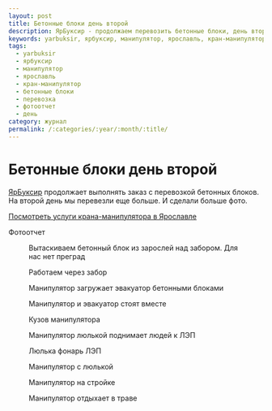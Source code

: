 ```yaml
---
layout: post
title: Бетонные блоки день второй
description: ЯрБуксир - продолжаем перевозить бетонные блоки, день второй
keywords: yarbuksir, ярбуксир, манипулятор, ярославль, кран-манипулятор, бетонные блоки, перевозка, фотоотчет, день
tags:
  - yarbuksir
  - ярбуксир
  - манипулятор
  - ярославль
  - кран-манипулятор
  - бетонные блоки
  - перевозка
  - фотоотчет
  - день
category: журнал
permalink: /:categories/:year/:month/:title/
---
```


# Бетонные блоки день второй

[ЯрБуксир](/) продолжает выполнять заказ с перевозкой бетонных блоков. На второй день мы перевезли еще больше. И сделали больше фото.

[Посмотреть услуги крана-манипулятора в Ярославле](/манипулятор-ярославль)

Фотоотчет

<div class='gallery'>
  <div class='diva'>
    <figure>
      <amp-img on="tap:lightbox1" role="button" tabindex="0" width="1280" height="960" layout="responsive" alt="Вытаскиваем бетонный блок из зарослей над забором. Для нас нет преград" src="http://yarbuksir.ru/images/gallery/20150809_092550.jpg"></amp-img>
      <figcaption>
        Вытаскиваем бетонный блок из зарослей над забором. Для нас нет преград
      </figcaption>
    </figure>
  </div>
  <div class='diva'>
    <figure>
      <amp-img on="tap:lightbox1" role="button" tabindex="0" width="1280" height="960" layout="responsive" alt="Работаем через забор" src="http://yarbuksir.ru/images/gallery/20150809_093151.jpg"></amp-img>
      <figcaption>
        Работаем через забор
      </figcaption>
    </figure>
  </div>
  <div class='diva'>
    <figure>
      <amp-img on="tap:lightbox1" role="button" tabindex="0" width="1280" height="960" layout="responsive" alt="Манипулятор загружает эвакуатор бетонными блоками" src="http://yarbuksir.ru/images/gallery/манипулятор_загружает_эвакуатор_28.02.2016.jpg"></amp-img>
      <figcaption>
        Манипулятор загружает эвакуатор бетонными блоками
      </figcaption>
    </figure>
  </div>
  <div class='diva'>
    <figure>
      <amp-img on="tap:lightbox1" role="button" tabindex="0" width="1280" height="960" layout="responsive" alt="Манипулятор и эвакуатор стоят вместе" src="http://yarbuksir.ru/images/gallery/"></amp-img>
      <figcaption>
        Манипулятор и эвакуатор стоят вместе
      </figcaption>
    </figure>
  </div>
  <div class='diva'>
    <figure>
      <amp-img on="tap:lightbox1" role="button" tabindex="0" width="1280" height="960" layout="responsive" alt="Кузов манипулятора" src="http://yarbuksir.ru/images/gallery/"></amp-img>
      <figcaption>
        Кузов манипулятора
      </figcaption>
    </figure>
  </div>
  <div class='diva'>
    <figure>
      <amp-img on="tap:lightbox1" role="button" tabindex="0" width="1280" height="960" layout="responsive" alt="Манипулятор люлькой поднимает людей к ЛЭП" src="http://yarbuksir.ru/images/gallery/манипулятор_люлька_лэп_28.02.2016.jpg"></amp-img>
      <figcaption>
        Манипулятор люлькой поднимает людей к ЛЭП
      </figcaption>
    </figure>
  </div>
  <div class='diva'>
    <figure>
      <amp-img on="tap:lightbox1" role="button" tabindex="0" width="1280" height="960" layout="responsive" alt="Люлька фонарь ЛЭП" src="http://yarbuksir.ru/images/gallery/манипулятор_люлька_фонарь_28.02.2016.jpg"></amp-img>
      <figcaption>
        Люлька фонарь ЛЭП
      </figcaption>
    </figure>
  </div>
  <div class='diva'>
    <figure>
      <amp-img on="tap:lightbox1" role="button" tabindex="0" width="1280" height="960" layout="responsive" alt="Манипулятор с люлькой" src="http://yarbuksir.ru/images/gallery/манипулятор_с_люлькой_28.02.2016.jpg"></amp-img>
      <figcaption>
        Манипулятор с люлькой
      </figcaption>
    </figure>
  </div>
  <div class='diva'>
    <figure>
      <amp-img on="tap:lightbox1" role="button" tabindex="0" width="1280" height="960" layout="responsive" alt="Манипулятор на стройке" src="http://yarbuksir.ru/images/gallery/"></amp-img>
      <figcaption>
        Манипулятор на стройке
      </figcaption>
    </figure>
  </div>
  <div class='diva'>
    <figure>
      <amp-img on="tap:lightbox1" role="button" tabindex="0" width="1280" height="960" layout="responsive" alt="Манипулятор отдыхает в траве" src="http://yarbuksir.ru/images/gallery/манипулятор_трава_28.02.2016.jpg"></amp-img>
      <figcaption>
        Манипулятор отдыхает в траве
      </figcaption>
    </figure>
  </div>
</div>
